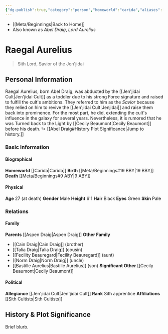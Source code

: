 ```yaml
---
{"dg-publish":true,"category":"person","homeworld":"carida","aliases":["Raegal Aurelius"],"tags":["sith","jenjidai","i ii iii iv v vi vii","forcesensitive","unfinished"],"permalink":"/abel-draig/","dgHomeLink":false,"dgPassFrontmatter":true}
---
```


- [[Meta/Beginnings|Back to Home]]
- Also known as *Abel Draig*, *Lord Aurelius*

# Raegal Aurelius
>Sith Lord, Savior of the Jen'jidai

## Personal Information
Raegal Aurelius, born Abel Draig, was abducted by the [[Jen'jidai Cult|Jen'jidai Cult]] as a toddler due to his strong Force signature and raised to fulfill the cult's ambitions. They referred to him as the *Savior* because they relied on him to revive the [[Jen'jidai Cult|Jenjidai]] and raise them back into prominence. For the most part, he did, extending the cult's influence in the galaxy for several years. Nevertheless, it is rumored that he was Turned back to the Light by [[Cecily Beaumont|Cecily Beaumont]] before his death. 
↳ [[Abel Draig#History Plot Significance|Jump to history.]]

### Basic Information

#### Biographical
**Homeworld** [[Carida|Carida]]
**Birth** [[Meta/Beginnings#19 BBY|19 BBY]]
**Death** [[Meta/Beginnings#9 ABY|9 ABY]]

#### Physical
**Age** 27 (at death)
**Gender** Male
**Height** 6'1
**Hair** Black
**Eyes** Green
**Skin** Pale

### Relations

#### Family
**Parents** [[Aspen Draig|Aspen Draig]]
**Other Family**
- [[Cain Draig|Cain Draig]] (brother)
- [[Talia Draig|Talia Draig]] (cousin)
- [[Fecility Beauregard|Fecility Beauregard]] (aunt)
- [[Norm Draig|Norm Draig]] (uncle)
- [[Bastille Aurelius|Bastille Aurelius]] (son)
**Significant Other** [[Cecily Beaumont|Cecily Beaumont]]

#### Political
**Allegiance** [[Jen'jidai Cult|Jen'jidai Cult]]
**Rank** Sith apprentice
**Affiliations** [[Sith Cultists|Sith Cultists]] 

## History & Plot Significance
Brief blurb.